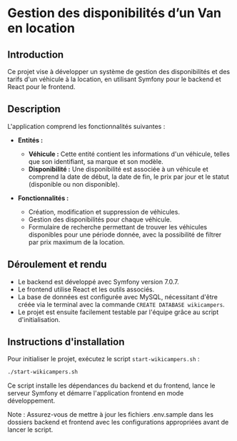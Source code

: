# Gestion des disponibilités d’un Van en location

## Introduction

Ce projet vise à développer un système de gestion des disponibilités et des tarifs d'un véhicule à la location, en utilisant Symfony pour le backend et React pour le frontend.

## Description

L'application comprend les fonctionnalités suivantes :

- **Entités :**
  - **Véhicule :** Cette entité contient les informations d'un véhicule, telles que son identifiant, sa marque et son modèle.
  - **Disponibilité :** Une disponibilité est associée à un véhicule et comprend la date de début, la date de fin, le prix par jour et le statut (disponible ou non disponible).

- **Fonctionnalités :**
  - Création, modification et suppression de véhicules.
  - Gestion des disponibilités pour chaque véhicule.
  - Formulaire de recherche permettant de trouver les véhicules disponibles pour une période donnée, avec la possibilité de filtrer par prix maximum de la location.

## Déroulement et rendu

- Le backend est développé avec Symfony version 7.0.7.
- Le frontend utilise React et les outils associés.
- La base de données est configurée avec MySQL, nécessitant d'être créée via le terminal avec la commande `CREATE DATABASE wikicampers`.
- Le projet est ensuite facilement testable par l'équipe grâce au script d'initialisation.

## Instructions d'installation

Pour initialiser le projet, exécutez le script `start-wikicampers.sh` :

```bash
./start-wikicampers.sh
```
Ce script installe les dépendances du backend et du frontend, lance le serveur Symfony et démarre l'application frontend en mode développement.

Note : Assurez-vous de mettre à jour les fichiers .env.sample dans les dossiers backend et frontend avec les configurations appropriées avant de lancer le script.

